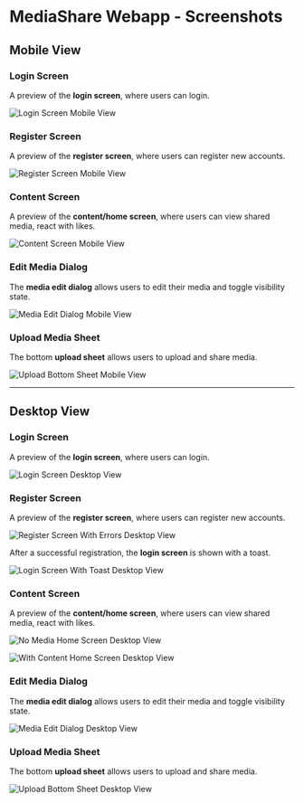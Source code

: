 # MediaShare Webapp - Screenshots

## Mobile View

### Login Screen

A preview of the **login screen**, where users can login.

![Login Screen Mobile View](images/Login-Mobile.png)

### Register Screen

A preview of the **register screen**, where users can register new accounts.

![Register Screen Mobile View](images/Register-Mobile.png)

### Content Screen

A preview of the **content/home screen**, where users can view shared media,
react with likes.

![Content Screen Mobile View](images/Content-Mobile.png)

### Edit Media Dialog

The **media edit dialog** allows users to edit their media and toggle visibility
state.

![Media Edit Dialog Mobile View](images/EditDialog-Mobile.png)

### Upload Media Sheet

The bottom **upload sheet** allows users to upload and share media.

![Upload Bottom Sheet Mobile View](images/Upload-Mobile.png)

---

## Desktop View

### Login Screen

A preview of the **login screen**, where users can login.

![Login Screen Desktop View](images/LoginScreen-Desktop.png)

### Register Screen

A preview of the **register screen**, where users can register new accounts.

![Register Screen With Errors Desktop View](images/RegisterScreenWithErrors-Desktop.png)

After a successful registration, the **login screen** is shown with a toast.

![Login Screen With Toast Desktop View](images/LoginScreen-Toast-Desktop.png)

### Content Screen

A preview of the **content/home screen**, where users can view shared media,
react with likes.

![No Media Home Screen Desktop View](images/NoMedia-Desktop.png)

![With Content Home Screen Desktop View](images/WithContent-Desktop.png)

### Edit Media Dialog

The **media edit dialog** allows users to edit their media and toggle visibility
state.

![Media Edit Dialog Desktop View](images/EditMedia-Desktop.png)

### Upload Media Sheet

The bottom **upload sheet** allows users to upload and share media.

![Upload Bottom Sheet Desktop View](images/Upload-Desktop.png)
